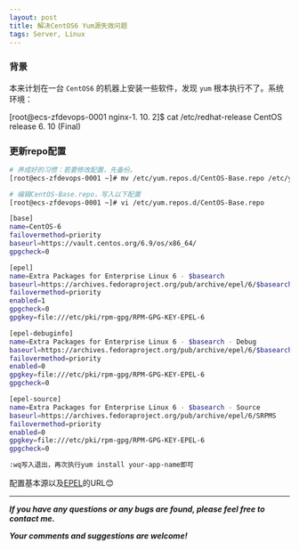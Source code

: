 ```yaml
---
layout: post
title: 解决CentOS6 Yum源失效问题
tags: Server, Linux
---
```


### 背景

本来计划在一台 `CentOS6` 的机器上安装一些软件，发现 `yum` 根本执行不了。系统环境：

[root@ecs-zfdevops-0001 nginx-1. 10. 2]$ cat /etc/redhat-release
CentOS release 6. 10 (Final)

### 更新repo配置

``` bash
# 养成好的习惯：若要修改配置，先备份。
[root@ecs-zfdevops-0001 ~]# mv /etc/yum.repos.d/CentOS-Base.repo /etc/yum.repos.d/CentOS-Base.repo.backup

# 编辑CentOS-Base.repo，写入以下配置
[root@ecs-zfdevops-0001 ~]# vi /etc/yum.repos.d/CentOS-Base.repo

[base]
name=CentOS-6
failovermethod=priority
baseurl=https://vault.centos.org/6.9/os/x86_64/
gpgcheck=0

[epel]
name=Extra Packages for Enterprise Linux 6 - $basearch
baseurl=https://archives.fedoraproject.org/pub/archive/epel/6/$basearch
failovermethod=priority
enabled=1
gpgcheck=0
gpgkey=file:///etc/pki/rpm-gpg/RPM-GPG-KEY-EPEL-6

[epel-debuginfo]
name=Extra Packages for Enterprise Linux 6 - $basearch - Debug
baseurl=https://archives.fedoraproject.org/pub/archive/epel/6/$basearch/debug
failovermethod=priority
enabled=0
gpgkey=file:///etc/pki/rpm-gpg/RPM-GPG-KEY-EPEL-6
gpgcheck=0

[epel-source]
name=Extra Packages for Enterprise Linux 6 - $basearch - Source
baseurl=https://archives.fedoraproject.org/pub/archive/epel/6/SRPMS
failovermethod=priority
enabled=0
gpgkey=file:///etc/pki/rpm-gpg/RPM-GPG-KEY-EPEL-6
gpgcheck=0

:wq写入退出，再次执行yum install your-app-name即可
```

配置基本源以及[EPEL](http://fedoraproject.org/wiki/EPEL)的URL😊

---

***If you have any questions or any bugs are found, please feel free to contact me.***

***Your comments and suggestions are welcome!***
